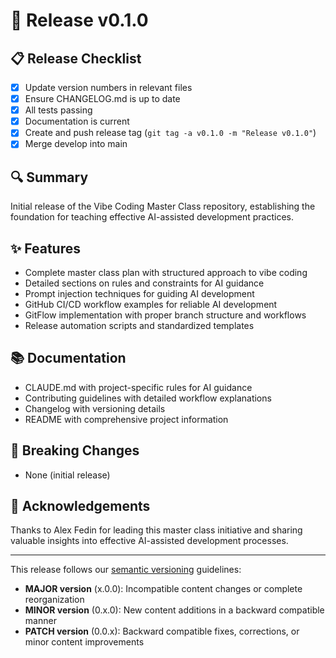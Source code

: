 # 🚀 Release v0.1.0

## 📋 Release Checklist

- [x] Update version numbers in relevant files
- [x] Ensure CHANGELOG.md is up to date
- [x] All tests passing
- [x] Documentation is current
- [x] Create and push release tag (`git tag -a v0.1.0 -m "Release v0.1.0"`)
- [x] Merge develop into main

## 🔍 Summary

Initial release of the Vibe Coding Master Class repository, establishing the foundation for teaching effective AI-assisted development practices.

## ✨ Features

- Complete master class plan with structured approach to vibe coding
- Detailed sections on rules and constraints for AI guidance
- Prompt injection techniques for guiding AI development
- GitHub CI/CD workflow examples for reliable AI development
- GitFlow implementation with proper branch structure and workflows
- Release automation scripts and standardized templates

## 📚 Documentation

- CLAUDE.md with project-specific rules for AI guidance
- Contributing guidelines with detailed workflow explanations
- Changelog with versioning details
- README with comprehensive project information

## 🧪 Breaking Changes

- None (initial release)

## 🙏 Acknowledgements

Thanks to Alex Fedin for leading this master class initiative and sharing valuable insights into effective AI-assisted development processes.

---

This release follows our [semantic versioning](https://semver.org/) guidelines:
- **MAJOR version** (x.0.0): Incompatible content changes or complete reorganization
- **MINOR version** (0.x.0): New content additions in a backward compatible manner
- **PATCH version** (0.0.x): Backward compatible fixes, corrections, or minor content improvements